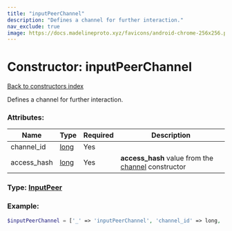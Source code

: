 ```yaml
---
title: "inputPeerChannel"
description: "Defines a channel for further interaction."
nav_exclude: true
image: https://docs.madelineproto.xyz/favicons/android-chrome-256x256.png
---
```

# Constructor: inputPeerChannel  
[Back to constructors index](/API_docs/constructors/index.md)



Defines a channel for further interaction.

### Attributes:

| Name     |    Type       | Required | Description |
|----------|---------------|----------|-------------|
|channel\_id|[long](/API_docs/types/long.md) | Yes|
|access\_hash|[long](/API_docs/types/long.md) | Yes|**access\_hash** value from the [channel](../constructors/channel.md) constructor|



### Type: [InputPeer](/API_docs/types/InputPeer.md)


### Example:

```php
$inputPeerChannel = ['_' => 'inputPeerChannel', 'channel_id' => long, 'access_hash' => long];
```  
